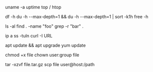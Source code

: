 uname -a
uptime
top / htop

df -h 
du -h --max-depth=1 && du -h --max-depth=1 | sort -k1h
free -h

ls -al
find . -name "foo"
grep -r "bar" .

ip a
ss -tuln
curl -I URL

apt update && apt upgrade
yum update

chmod +x file
chown user:group file

tar -xzvf file.tar.gz
scp file user@host:/path